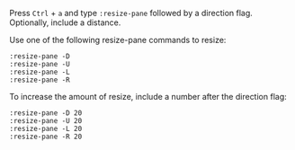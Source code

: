 Press `Ctrl` + `a` and type `:resize-pane` followed by a direction flag. Optionally, include a distance.

Use one of the following resize-pane commands to resize:
```
:resize-pane -D
:resize-pane -U
:resize-pane -L
:resize-pane -R
```

To increase the amount of resize, include a number after the direction flag:
```
:resize-pane -D 20
:resize-pane -U 20
:resize-pane -L 20
:resize-pane -R 20
```